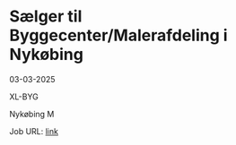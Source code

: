 # Sælger til Byggecenter/Malerafdeling i Nykøbing
03-03-2025

XL-BYG

Nykøbing M

Job URL: [link](https://app.elvium.com/da/positions/29610/job_posting?referer_host=www.jobindex.dk)


